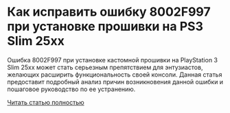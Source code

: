 # Как исправить ошибку 8002F997 при установке прошивки на PS3 Slim 25xx



Ошибка 8002F997 при установке кастомной прошивки на PlayStation 3 Slim 25xx может стать серьезным препятствием для энтузиастов, желающих расширить функциональность своей консоли. Данная статья предоставит подробный анализ причин возникновения данной ошибки и пошаговое руководство по ее устранению.

[Читать статью полностью](https://xyberbara.com/gaming/8002f997/)
